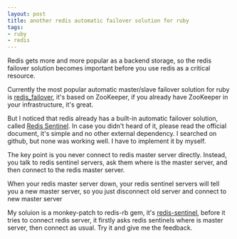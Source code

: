 ```yaml
---
layout: post
title: another redis automatic failover solution for ruby
tags:
- ruby
- redis
---
```

Redis gets more and more popular as a backend storage, so the redis
failover solution becomes important before you use redis as a critical
resource.

Currently the most popular automatic master/slave failover solution for
ruby is [redis_failover][0], it's based on ZooKeeper, if you already
have ZooKeeper in your infrastructure, it's great.

But I noticed that redis already has a built-in automatic failover
solution, called [Redis Sentinel][1]. In case you didn't heard of it,
please read the official document, it's simple and no other external
dependency. I searched on github, but none was working well. I have
to implement it by myself.

The key point is you never connect to redis master server directly.
Instead, you talk to redis sentinel servers, ask them where is the
master server, and then connect to the redis master server.

When your redis master server down, your redis sentinel servers will
tell you a new master server, so you just disconnect old server and
connect to new master server

My soluion is a monkey-patch to redis-rb gem, it's [redis-sentinel][2],
before it tries to connect redis server, it firstly asks redis
sentinels where is master server, then connect as usual. Try it and give
me the feedback.

[0]: https://github.com/ryanlecompte/redis_failover
[1]: http://redis.io/topics/sentinel
[2]: https://github.com/flyerhzm/redis-sentinel
